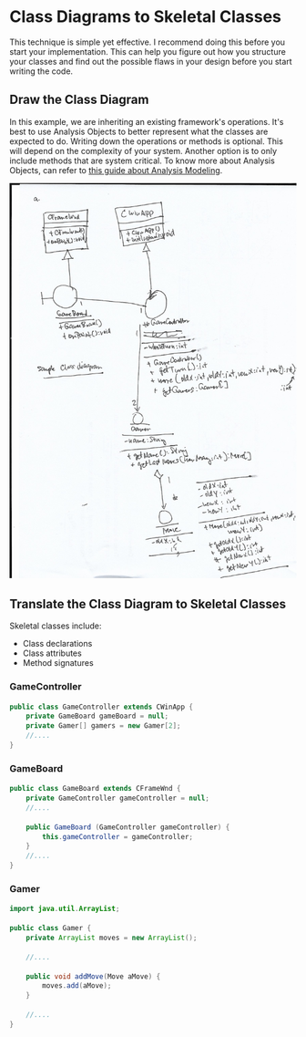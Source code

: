 # Class Diagrams to Skeletal Classes

This technique is simple yet effective. I recommend doing this before you start your implementation.
This can help you figure out how you structure your classes and find out the possible flaws in your design before you start writing the code. 

## Draw the Class Diagram

In this example, we are inheriting an existing framework's operations.
It's best to use Analysis Objects to better represent what the classes are expected to do.
Writing down the operations or methods is optional. This will depend on the complexity of your system. Another option is to only include methods that are system critical. To know more about Analysis Objects, can refer to [this guide about Analysis Modeling](https://github.com/ardydedase/ardydedase.github.io/blob/master/content/software-engineering/analysis-modeling.md#analysis-modeling).

![Class Diagram](images/class-diagram.jpg)

## Translate the Class Diagram to Skeletal Classes

Skeletal classes include:

- Class declarations
- Class attributes
- Method signatures


### GameController

```java
public class GameController extends CWinApp {
	private GameBoard gameBoard = null;
	private Gamer[] gamers = new Gamer[2];
	//....
}

```

### GameBoard

```java
public class GameBoard extends CFrameWnd {
	private GameController gameController = null;
	//....
	
	public GameBoard (GameController gameController) {
		this.gameController = gameController;
	}
	//....	
}
```

### Gamer

```java 
import java.util.ArrayList;

public class Gamer {
	private ArrayList moves = new ArrayList();
	
	//....
	
	public void addMove(Move aMove) {
		moves.add(aMove);
	}
	
	//....
}

```
